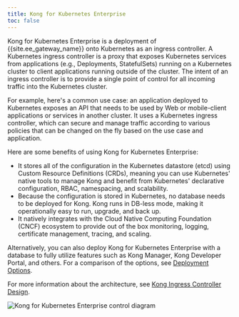 ```yaml
---
title: Kong for Kubernetes Enterprise
toc: false
---
```


Kong for Kubernetes Enterprise is a deployment of {{site.ee_gateway_name}} onto Kubernetes as an ingress controller. A Kubernetes ingress controller is a proxy that exposes Kubernetes services from applications (e.g., Deployments, StatefulSets) running on a Kubernetes cluster to client applications running outside of the cluster. The intent of an ingress controller is to provide a single point of control for all incoming traffic into the Kubernetes cluster.

For example, here's a common use case: an application deployed to Kubernetes exposes an API that needs to be used by Web or mobile-client applications or services in another cluster. It uses a Kubernetes ingress controller, which can secure and manage traffic according to various policies that can be changed on the fly based on the use case and application.

Here are some benefits of using Kong for Kubernetes Enterprise:
* It stores all of the configuration in the Kubernetes datastore (etcd) using Custom Resource Definitions (CRDs), meaning you can use Kubernetes' native tools to manage Kong and benefit from Kubernetes' declarative configuration, RBAC, namespacing, and scalability.
* Because the configuration is stored in Kubernetes, no database needs to be deployed for Kong. Kong runs in DB-less mode, making it operationally easy to run, upgrade, and back up.
* It natively integrates with the Cloud Native Computing Foundation (CNCF) ecosystem to provide out of the box monitoring, logging, certificate management, tracing, and scaling.

Alternatively, you can also deploy Kong for Kubernetes Enterprise with a database to fully utilize features such as Kong Manager, Kong Developer Portal, and others. For a comparison of the options, see [Deployment Options](/enterprise/{{page.kong_version}}/kong-for-kubernetes/deployment-options).

For more information about the architecture, see [Kong Ingress Controller Design](https://github.com/Kong/kubernetes-ingress-controller/blob/main/docs/concepts/design.md).

<img src="https://doc-assets.konghq.com/kubernetes/K4K8S-Enterprise-Diagram.png" alt="Kong for Kubernetes Enterprise control diagram">
